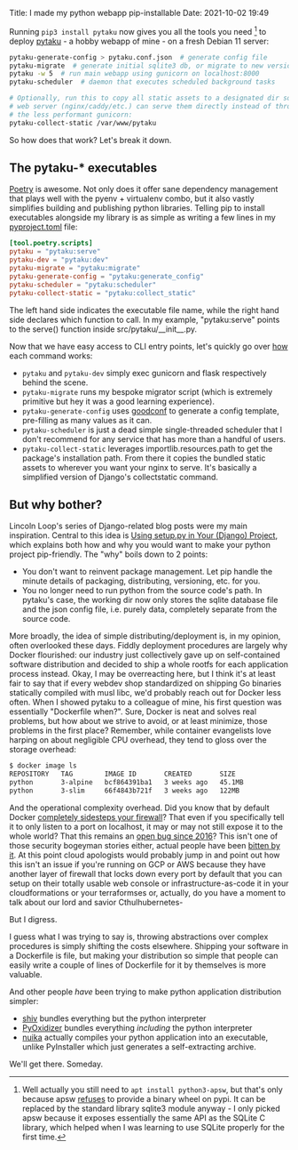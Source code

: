 Title: I made my python webapp pip-installable
Date: 2021-10-02 19:49

Running `pip3 install pytaku` now gives you all the tools you need [^1] to
deploy [pytaku][3] - a hobby webapp of mine - on a fresh Debian 11 server:

```sh
pytaku-generate-config > pytaku.conf.json  # generate config file
pytaku-migrate  # generate initial sqlite3 db, or migrate to new version
pytaku -w 5  # run main webapp using gunicorn on localhost:8000
pytaku-scheduler  # daemon that executes scheduled background tasks

# Optionally, run this to copy all static assets to a designated dir so your
# web server (nginx/caddy/etc.) can serve them directly instead of through
# the less performant gunicorn:
pytaku-collect-static /var/www/pytaku
```

So how does that work? Let's break it down.

## The pytaku-\* executables

[Poetry][4] is awesome. Not only does it offer sane dependency management that
plays well with the pyenv + virtualenv combo, but it also vastly simplifies
building and publishing python libraries. Telling pip to install executables
alongside my library is as simple as writing a few lines in my
[pyproject.toml][5] file:

```toml
[tool.poetry.scripts]
pytaku = "pytaku:serve"
pytaku-dev = "pytaku:dev"
pytaku-migrate = "pytaku:migrate"
pytaku-generate-config = "pytaku:generate_config"
pytaku-scheduler = "pytaku:scheduler"
pytaku-collect-static = "pytaku:collect_static"
```

The left hand side indicates the executable file name, while the right hand
side declares which function to call. In my example, "pytaku:serve" points to
the serve() function inside src/pytaku/\_\_init\_\_.py.

Now that we have easy access to CLI entry points, let's quickly go over
[how][7] each command works:

- `pytaku` and `pytaku-dev` simply exec gunicorn and flask respectively
  behind the scene.
- `pytaku-migrate` runs my bespoke migrator script (which is extremely
  primitive but hey it was a good learning experience).
- `pytaku-generate-config` uses [goodconf][6] to generate a config template,
  pre-filling as many values as it can.
- `pytaku-scheduler` is just a dead simple single-threaded scheduler that I
  don't recommend for any service that has more than a handful of users.
- `pytaku-collect-static` leverages importlib.resources.path to get the
  package's installation path. From there it copies the bundled static assets
  to wherever you want your nginx to serve. It's basically a simplified version
  of Django's collectstatic command.

## But why bother?

Lincoln Loop's series of Django-related blog posts were my main inspiration.
Central to this idea is [Using setup.py in Your (Django) Project][8], which
explains both how and why you would want to make your python project
pip-friendly. The "why" boils down to 2 points:

- You don't want to reinvent package management. Let pip handle the minute
  details of packaging, distributing, versioning, etc. for you.
- You no longer need to run python from the source code's path. In pytaku's
  case, the working dir now only stores the sqlite database file and the
  json config file, i.e. purely data, completely separate from the source
  code.

More broadly, the idea of simple distributing/deployment is, in my opinion,
often overlooked these days. Fiddly deployment procedures are largely why
Docker flourished: our industry just collectively gave up on self-contained
software distribution and decided to ship a whole rootfs for each application
process instead. Okay, I may be overreacting here, but I think it's at least
fair to say that if every webdev shop standardized on shipping Go binaries
statically compiled with musl libc, we'd probably reach out for Docker less
often. When I showed pytaku to a colleague of mine, his first question was
essentially "Dockerfile when?". Sure, Docker is neat and solves real problems,
but how about we strive to avoid, or at least minimize, those problems in the
first place? Remember, while container evangelists love harping on about
negligible CPU overhead, they tend to gloss over the storage overhead:

```sh
$ docker image ls
REPOSITORY   TAG        IMAGE ID       CREATED       SIZE
python       3-alpine   bcf864391ba1   3 weeks ago   45.1MB
python       3-slim     66f4843b721f   3 weeks ago   122MB
```

And the operational complexity overhead. Did you know that by default Docker
[completely sidesteps your firewall][9]? That even if you specifically tell it
to only listen to a port on localhost, it may or may not still expose it to the
whole world? That this remains an [open bug since 2016][10]? This isn't one of
those security bogeyman stories either, actual people have been [bitten by
it][11]. At this point cloud apologists would probably jump in and point out
how this isn't an issue if you're running on GCP or AWS because they have
another layer of firewall that locks down every port by default that you can
setup on their totally usable web console or infrastructure-as-code it in your
cloudformations or your terraformses or, actually, do you have a moment to talk
about our lord and savior Cthulhubernetes-

But I digress.

I guess what I was trying to say is, throwing abstractions over complex
procedures is simply shifting the costs elsewhere. Shipping your software in a
Dockerfile is file, but making your distribution so simple that people can
easily write a couple of lines of Dockerfile for it by themselves is more
valuable.

And other people _have_ been trying to make python application distribution
simpler:

- [shiv][12] bundles everything but the python interpreter
- [PyOxidizer][13] bundles everything _including_ the python interpreter
- [nuika][14] actually compiles your python application into an executable,
  unlike PyInstaller which just generates a self-extracting archive.

We'll get there. Someday.


[^1]: Well actually you still need to `apt install python3-apsw`, but that's
  only because apsw [refuses][2] to provide a binary wheel on pypi. It can be
  replaced by the standard library sqlite3 module anyway - I only picked apsw
  because it exposes essentially the same API as the SQLite C library, which
  helped when I was learning to use SQLite properly for the first time.

[^2]: Even with the above, pytaku still won't run out of the box because it
  needs a [crappy proxy](https://github.com/nhanb/gae-proxy/) in order to
  bypass mangasee's strict cloudflare protection. I know it's lame but pytaku
  is practically a web scraper project and there's no way to make it work
  reliably without a proxy pool anyway. I hope this doesn't distract you from
  the point of the article though.

[1]: https://git.sr.ht/~nhanb/pytaku/tree/ff20e51f8c178bf981d80aa3737bf31a1059a506/item/README.md#production
[2]: https://rogerbinns.github.io/apsw/download.html#easy-install-pip-pypi
[3]: https://sr.ht/~nhanb/pytaku/
[4]: https://python-poetry.org/
[5]: https://git.sr.ht/~nhanb/pytaku/tree/ff20e51f8c178bf981d80aa3737bf31a1059a506/item/pyproject.toml#L15-21
[6]: https://github.com/lincolnloop/goodconf
[7]: https://git.sr.ht/~nhanb/pytaku/tree/ff20e51f8c178bf981d80aa3737bf31a1059a506/item/src/pytaku/__init__.py
[8]: https://lincolnloop.com/blog/using-setuppy-your-django-project/
[9]: https://www.jeffgeerling.com/blog/2020/be-careful-docker-might-be-exposing-ports-world
[10]: https://github.com/moby/moby/issues/22054
[11]: https://blog.newsblur.com/2021/06/28/story-of-a-hacking/
[12]: https://shiv.readthedocs.io/en/latest/
[13]: https://github.com/indygreg/PyOxidizer
[14]: https://nuitka.net/
